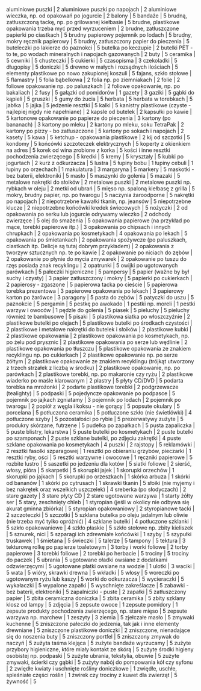 aluminiowe puszki | 2
aluminiowe puszki po napojach | 2
aluminiowe wieczka, np. od opakowań po jogurcie | 2
balony | 5
bandaże | 5
brudną, zatłuszczoną tackę, np. po grilowanej kiełbasie | 5
brudne, plastikowe opakowania trzeba myć przed wyrzuceniem | 2
brudne, zatłuszczone papierki po ciastkach | 5
brudny papierowy pojemnik po lodach | 5
brudny, mokry ręcznik papierowy | 5
brudny, zatłuszczony papier do pieczenia | 5
buteleczki po lakierze do paznokci | 5
butelka po keczupie | 2
butelki PET - to te, po wodach mineralnych i napojach gazowanych | 2
buty | 5
ceramika | 5
cewniki | 5
chusteczki | 5
cukierki | 5
czasopisma | 3
czekoladki | 5
długopisy | 5
doniczki | 5
drewno w małych i rozsądnych ilościach | 5
elementy plastikowe po nowo zakupionej koszuli | 5
fajans, szkło stołowe | 5
flamastry | 5
folia bąbelkowa | 2
folia np. po ziemniakach | 2
folie | 2
foliowe opakowanie np. po paluszkach | 2
foliowe opakowanie, np. po bakaliach | 2
fusy | 5
gałązki od pomidorów | 1
gazety | 3
gaziki | 5
gąbki do kąpieli | 5
gruszki | 5
gumy do żucia | 5
herbata | 5
herbata w torebkach | 5
jabłka | 5
jajka | 5
jedzenie resztki | 5
kalki | 5
kanistry plastikowe (czyste - najlepiej nigdy nie napełniane) | 2
kapsle od butelek | 2
kapsułki po kawie | 5
kartonowe opakowanie po papierze do pieczenia | 3
kartony (po bananach) | 3
kartony po mleku | 2
kartony po mleku, soku TetraPak | 2
kartony po pizzy - bo zatłuszczone | 5
kartony po sokach i napojach | 2
kasety | 5
kawa | 5
ketchup - opakowania plastikowe | 2
kij od szczotki | 5
kondomy | 5
końcówki szczoteczek elektrycznych | 5
koperty z okienkiem na adres | 5
korek od wina zrobione z korka | 5
kości i inne resztki pochodzenia zwierzęcego | 5
kredki | 5
kremy | 5
kryształy | 5
kubki po jogurtach | 2
kurz z odkurzacza | 5
lustra | 5
łupiny bobu | 1
łupiny cebuli | 1
łupiny po orzechach | 1
makulatura | 3
margaryna | 5
markery | 5
maskotki - bez baterii, elektroniki | 5
masło | 5
maszynki do golenia | 5
mazaki | 5
metalowe nakrętki do słoików | 2
metalowe puszki | 2
metalowe puszki np. rybkach w oleju | 2
metki od ubrań | 5
mięso np. spaloną kiełbasę z grilla | 5
mokry, brudny papier, np. po twarogu | 5
naczynia żaroodporne | 5
nakrętki po napojach | 2
niepotrzebne kawałki tkanin, np. jeansów | 5
niepotrzebne klucze | 2
niepotrzebne końcówki kredek świecowych | 5
nożyczki | 2
od opakowania po serku lub jogurcie odrywamy wieczko | 2
odchody zwierzęce | 5
olej do smażenia | 5
opakowania papierowe (na przykład po mące, torebki papierowe itp.) | 3
opakowania po chipsach i innych chrupkach | 2
opakowania po kosmetykach | 4
opakowania po lekach | 5
opakowania po śmietankach | 2
opakowania spożywcze (po paluszkach, ciastkach itp. Delicje są tutaj dobrym przykładem) | 2
opakowania z tworzyw sztucznych np. te po kawie | 2
opakowanie po niciach do zębów | 2
opakowanie po płynie do mycia zmywarek | 2
opakowanie po tuszu do rzęs posiada znak recyklingu | 2
opatrunki | 5
owijki po ugotowanych parówkach | 5
pałeczki higieniczne | 5
pampersy | 5
papier (ważne by był suchy i czysty) | 3
papier zatłuszczony i mokry | 5
papierki po cukierkach | 2
papierosy - zgaszone | 5
papierowa tacka po cieście | 5
papierowa torebka prezentowa | 3
papierowe opakowania po lekach | 3
papierowy karton po żarówce | 3
paragony | 5
pasta do zębów | 5
patyczki do uszu | 5
paznokcie | 5
pergamin | 5
pestkę po awokado | 1
pestki np. moreli | 1
pestki warzyw i owoców | 1
pędzle do golenia | 5
piasek | 5
pieluchy | 5
pieluchy również te bambusowe | 5
pisaki | 5
plastikowa siatka po włoszczyźnie | 2
plastikowe butelki po olejach | 5
plastikowe butelki po środkach czystości | 2
plastikowe i metalowe nakrętki do butelek i słoików | 2
plastikowe kubki | 2
plastikowe opakowania | 2
plastikowe opakowania po kosmetykach, np. po żelu pod prysznic | 2
plastikowe opakowania po serze lub wędlinie | 2
plastikowe opakowania po tłuszczu | 5
plastikowe opakowania ze znakiem recyklingu np. po cukierkach | 2
plastikowe opakowanie np. po serze żółtym | 2
plastikowe opakowanie ze znakiem recyklingu (trójkąt utworzony z trzech strzałek z liczbą w środku) | 2
plastikowe opakowanie, np. po parówkach | 2
plastikowe torebki, np. po makaronie czy ryżu | 2
plastikowe wiaderko po maśle klarowanym | 2
plastry | 5
płyty CD/DVD | 5
podarta torebka na mrożonki | 2
podarte plastikowe torebki | 2
podgrzewacze (tealighty) | 5
podpaski | 5
pojedyncze opakowanie po podpasce | 5
pojemnik po jajkach zgniatamy | 3
pojemnik po lodach | 2
pojemnik po twarogu | 2
popiół z węgla i koksu - nie gorący | 5
popsute okulary | 5
porcelana | 5
potłuczona ceramika | 5
potłuczone szkło (nie świetlówki) | 4
potłuczone szyby | 5
pozostałości po rybie | 5
prezerwatywy zużyte | 5
produkry skórzane, futrzene | 5
pudełka po zapałkach | 5
pusta zapaliczka | 5
puste blistry, lekarstwa | 5
puste butelki po kosmetykach | 2
puste butelki po szamponach | 2
puste szklane butelki, po zdjęciu zakrętki | 4
puste szklane opakowania po kosmetykach | 4
puszki | 2
rajstopy | 5
reklamówki | 2
resztki fasolki szparagowej | 1
resztki po obieraniu grzybów, pieczarki | 1
resztki ryby, ości | 5
resztki warzywne i owocowe | 1
ręczniki papierowe | 5
rozbite lustro | 5
saszetki po jedzeniu dla kotów | 5
siatki foliowe | 2
sierść, włosy, pióra | 5
skarpetki | 5
skorupki jajek | 1
skorupki orzechów | 1
skorupki po jajkach | 5
skorupki po orzeszkach | 1
skórka arbuza | 1
skórki od bananów | 1
skórki po cytrusach | 1
skrawki tkanin | 5
słoiki (nie myjemy i bez nakrętek oraz wszelkich uszczelek) | 4
sreberka (po słodyczach) | 2
stare gazety | 3
stare płyty CD | 2
stare ugotowane warzywa | 1
starty żółty ser | 5
stary, zeschnięty chleb | 1
styropian (jeśli w okolicy nie odbywa się akurat gminna zbiórka) | 5
styropian opakowaniowy | 2
styropianowe tacki | 2
szczoteczki | 5
szczotki | 5
szklana butelka po oleju jadalnym lub oliwie (nie trzeba myć tylko opróżnić) | 4
szklane butelki | 4
potłuczone szklanki | 5
szkło opakowaniowe | 4
szkło płaskie | 5
szkło stołowe np. zbity kieliszek | 5
sznurek, nici | 5
szparagi ich zdrewniałe końcówki | 1
szyby | 5
szypułki truskawek | 1
śmietana | 5
świeczki | 5
talerze | 5
tampony | 5
tektura | 3
tekturową rolkę po papierze toaletowym | 3
torby i worki foliowe | 2
torby papierowe | 3
torebki foliowe | 2
torebki po herbacie | 5
trociny | 5
trociny do paczek | 5
ubrania | 5
ugotowane oładki owsiane z dodatkami odzwierzęcymi | 5
ugotowane płatki owsiane na wodzie | 1
ulotki | 3
waciki | 5
wata | 5
wióry, skrawki drewna | 5
wkładki | 5
włosy | 5
woreczki po ugotowanym ryżu lub kaszy | 5
worki do odkurzacza | 5
wycieraczki | 5
wykałaczki | 5
wypalone zapałki | 5
wyschnięte zakreślacze | 5
zabawki - bez baterii, elektroniki | 5
zapalniczki - puste | 2
zapałki | 5
zatłuszczony papier | 5
zbita ceramiczna doniczka | 5
zbita ceramika | 5
zbity szklany klosz od lampy | 5
zdjęcia | 5
zepsute owoce | 1
zepsute pomidory | 1
zepsute produkty pochodzenia zwierzęcego, np. stare mięso | 5
zepsute warzywa np. marchew | 1
zeszyty | 3
ziemia | 5
zjełczałe masło | 5
zmywaki kuchenne | 5
zniszczone pałeczki do jedzenia, tak jak i inne elementy drewniane | 5
zniszczone plastikowe doniczki | 2
zniszczone, nienadające się do noszenia buty | 5
zniszczony portfel | 5
zniszczony zmywak do naczyń | 5
zużyta taśma klejąca | 5
zużyte bandaże wyrzucamy | 5
zużyte przybory higieniczne, które miały kontakt ze skórą | 5
zużyte środki higieny osobistej np. podpaski | 5
zużyte ubrania, tekstylia, obuwie | 5
zużyte zmywaki, ścierki czy gąbki | 5
zużyty nabój do pompowania kół czy syfonu | 2
zwiędłe kwiaty i uschnięte rośliny doniczkowe | 1
zwiędłe, uschłe, spleśniałe części roślin | 1
żwirek czy trociny z kuwet dla zwierząt | 5
żywność | 5
